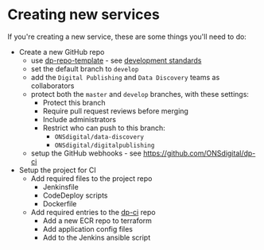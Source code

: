 Creating new services
=====================

If you're creating a new service, these are some things you'll need to do:

- Create a new GitHub repo
  - use [dp-repo-template](https://github.com/ONSdigital/dp-repo-template) - see [development standards](DEV_STANDARDS.md)
  - set the default branch to `develop`
  - add the `Digital Publishing` and `Data Discovery` teams as collaborators
  - protect both the `master` and `develop` branches, with these settings:
    - Protect this branch
    - Require pull request reviews before merging
    - Include administrators
    - Restrict who can push to this branch:
      - `ONSdigital/data-discovery`
      - `ONSdigital/digitalpublishing`
  - setup the GitHub webhooks - see https://github.com/ONSdigital/dp-ci
- Setup the project for CI
  - Add required files to the project repo
    - Jenkinsfile
    - CodeDeploy scripts
    - Dockerfile
  - Add required entries to the [dp-ci](https://github.com/ONSdigital/dp-ci) repo
    - Add a new ECR repo to terraform
    - Add application config files
    - Add to the Jenkins ansible script
